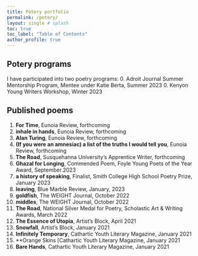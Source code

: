 ```yaml
---
title: Potery portfolio
permalink: /potery/
layout: single # splash
toc: true
toc_label: "Table of Contents"
author_profile: true
---
```


## Potery programs
I have participated into two poetry programs:
0. Adroit Journal Summer Mentorship Program, Mentee under Katie Berta, Summer 2023
0. Kenyon Young Writers Workshop, Winter 2023

## Published poems

1. **For Time**, Eunoia Review, forthcoming
1. **inhale in hands**, Eunoia Review, forthcoming
1. **Alan Turing**, Eunoia Review, forthcoming
1. **(If you were an amnesiac) a list of the truths I would tell you**, Eunoia Review, forthcoming
1. **The Road**, Susquehanna University’s Apprentice Writer, forthcoming
1. **Ghazal for Longing**, Commended Poem, Foyle Young Poets of the Year Award, September.2023 
1. **a history of speaking**, Finalist, Smith College High School Poetry Prize, January 2023 
1. **leaving**, Blue Marble Review, January, 2023
1. **goldfish**, The WEIGHT Journal, October 2022
1. **middles**, The WEIGHT Journal, October 2022
1. **The Road**, National Silver Medal for Poetry, Scholastic Art & Writing Awards, March 2022
1. **The Essence of Utopia**, Artist’s Block, April 2021
1. **Snowfall**, Artist’s Block, January 2021
1. **Infinitely Temporary**, Cathartic Youth Literary Magazine, January 2021
1. **Orange Skins [Cathartic Youth Literary Magazine, January 2021
1. **Bare Hands**, Cathartic Youth Literary Magazine, January 2021


